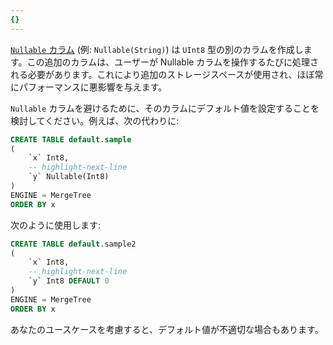 ```yaml
---
{}
---
```




[`Nullable` カラム](/sql-reference/data-types/nullable/) (例: `Nullable(String)`) は `UInt8` 型の別のカラムを作成します。この追加のカラムは、ユーザーが Nullable カラムを操作するたびに処理される必要があります。これにより追加のストレージスペースが使用され、ほぼ常にパフォーマンスに悪影響を与えます。

`Nullable` カラムを避けるために、そのカラムにデフォルト値を設定することを検討してください。例えば、次の代わりに:

```sql
CREATE TABLE default.sample
(
    `x` Int8,
    -- highlight-next-line
    `y` Nullable(Int8)
)
ENGINE = MergeTree
ORDER BY x
```
次のように使用します:

```sql
CREATE TABLE default.sample2
(
    `x` Int8,
    -- highlight-next-line
    `y` Int8 DEFAULT 0
)
ENGINE = MergeTree
ORDER BY x
```

あなたのユースケースを考慮すると、デフォルト値が不適切な場合もあります。
